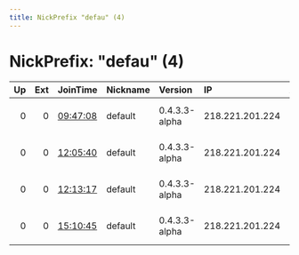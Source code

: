 ```yaml
---
title: NickPrefix "defau" (4)
---
```


# NickPrefix: "defau" (4)

|   Up |   Ext | JoinTime                                                                                            | Nickname   | Version       | IP              | AS                               | CC   |   ORp |   Dirp | OS      | Contact   |   eFamMembers |
|-----:|------:|:----------------------------------------------------------------------------------------------------|:-----------|:--------------|:----------------|:---------------------------------|:-----|------:|-------:|:--------|:----------|--------------:|
|    0 |     0 | [09:47:08](https://metrics.torproject.org/rs.html#details/7B9AEB59AA8BF87A85139FD9B3A3A8A0050EBA14) | default    | 0.4.3.3-alpha | 218.221.201.224 | So-net Entertainment Corporation | jp   | 62437 |      0 | Windows | None      |             1 |
|    0 |     0 | [12:05:40](https://metrics.torproject.org/rs.html#details/C6A00D9F88FBAD85F3D609F2FE2506EBE20992E6) | default    | 0.4.3.3-alpha | 218.221.201.224 | So-net Entertainment Corporation | jp   | 62437 |      0 | Windows | None      |             1 |
|    0 |     0 | [12:13:17](https://metrics.torproject.org/rs.html#details/96A3296A3261AD73572CE33385BAA7E34E8E7B75) | default    | 0.4.3.3-alpha | 218.221.201.224 | So-net Entertainment Corporation | jp   | 62437 |      0 | Windows | None      |             1 |
|    0 |     0 | [15:10:45](https://metrics.torproject.org/rs.html#details/70781D713818FADFB794A560DC3C8653EB0DC8D2) | default    | 0.4.3.3-alpha | 218.221.201.224 | So-net Entertainment Corporation | jp   | 62437 |      0 | Windows | None      |             1 |
